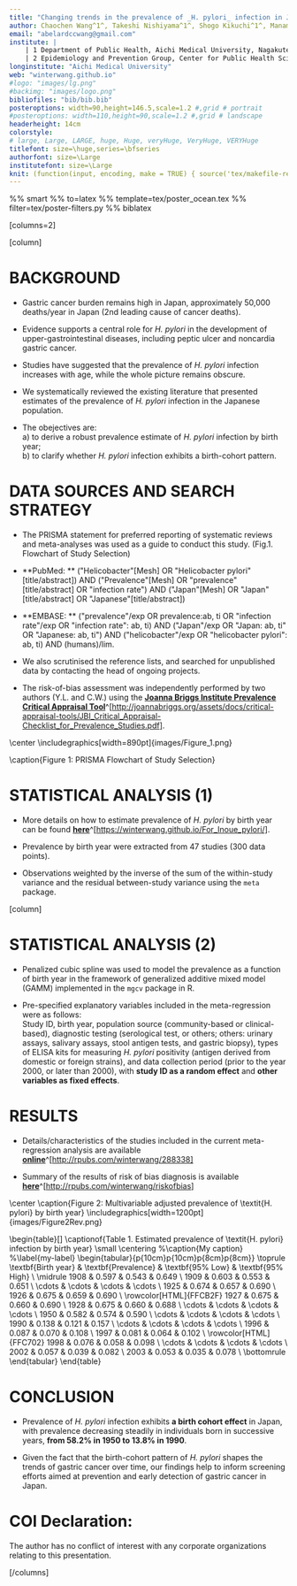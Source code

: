 ```yaml
---
title: "Changing trends in the prevalence of _H. pylori_ infection in Japan (1908-2003): a systematic review and meta-regression analysis of 170,572 individuals"
author: Chaochen Wang^1^, Takeshi Nishiyama^1^, Shogo Kikuchi^1^, Manami Inoue^2^,  Norie Sawada^2^, Shoichiro Tsugane^2^, Yingsong Lin^1^
email: "abelardccwang@gmail.com"
institute: | 
    | 1 Department of Public Health, Aichi Medical University, Nagakute, Aichi, Japan; 
    | 2 Epidemiology and Prevention Group, Center for Public Health Sciences, National Cancer Center, Tokyo, Japan
longinstitute: "Aichi Medical University"
web: "winterwang.github.io"
#logo: "images/lg.png"
#backimg: "images/logo.png"
bibliofiles: "bib/bib.bib"
posteroptions: width=90,height=146.5,scale=1.2 #,grid # portrait
#posteroptions: width=110,height=90,scale=1.2 #,grid # landscape
headerheight: 14cm
colorstyle:
# large, Large, LARGE, huge, Huge, veryHuge, VeryHuge, VERYHuge
titlefont: size=\huge,series=\bfseries
authorfont: size=\Large
institutefont: size=\Large
knit: (function(input, encoding, make = TRUE) { source('tex/makefile-renderer.R', local = TRUE) })
---
```


%% smart
%% to=latex
%% template=tex/poster_ocean.tex
%% filter=tex/poster-filters.py
%% biblatex



[columns=2]

[column]

# BACKGROUND

-  Gastric cancer burden remains high in Japan, approximately 50,000 deaths/year in Japan (2nd leading cause of cancer deaths).

-  Evidence supports a central role for _H. pylori_ in the development of upper-gastrointestinal diseases, including peptic ulcer and noncardia gastric cancer.

-  Studies have suggested that the prevalence of _H. pylori_ infection increases with age, while the whole picture remains obscure.

-  We systematically reviewed the existing literature that presented estimates of the prevalence of _H. pylori_ infection in the Japanese population.

-  The obejectives are:  
   a) to derive a robust prevalence estimate of _H. pylori_ infection by birth year;   
   b) to clarify whether _H. pylori_ infection exhibits a birth-cohort pattern. 

<!--

- Standard abreviations \\eg and \\ie for \eg and \ie
- Units like \pps{900}
- **Highlights** and *highlights*

-->

# DATA SOURCES AND SEARCH STRATEGY

- The PRISMA statement for preferred reporting of systematic reviews and meta-analyses was used as a guide to conduct this study. (Fig.1. Flowchart of Study Selection) 

- **PubMed: ** ("Helicobacter"[Mesh] OR "Helicobacter pylori"[title/abstract]) AND ("Prevalence"[Mesh] OR "prevalence"[title/abstract] OR "infection rate") AND ("Japan"[Mesh] OR "Japan"[title/abstract] OR "Japanese"[title/abstract])

- **EMBASE: **  ("prevalence"/exp OR prevalence:ab, ti  OR "infection rate"/exp OR "infection rate": ab, ti) AND ("Japan"/exp OR "Japan: ab, ti" OR "Japanese: ab, ti") AND ("helicobacter"/exp OR "helicobacter pylori": ab, ti) AND (humans)/lim.

- We also scrutinised the reference lists, and searched for unpublished data by contacting the head of ongoing projects. 

- The risk-of-bias assessment was independently performed by two authors (Y.L. and C.W.) using the [**Joanna Briggs Institute Prevalence Critical Appraisal Tool**](http://joannabriggs.org/assets/docs/critical-appraisal-tools/JBI_Critical_Appraisal-Checklist_for_Prevalence_Studies.pdf)^[http://joannabriggs.org/assets/docs/critical-appraisal-tools/JBI_Critical_Appraisal-Checklist_for_Prevalence_Studies.pdf].

\center
\includegraphics[width=890pt]{images/Figure_1.png}

\caption{Figure 1: PRISMA Flowchart of Study Selection}

# STATISTICAL ANALYSIS (1)

- More details on how to estimate prevalence of _H. pylori_ by birth year can be found [**here**](https://winterwang.github.io/For_Inoue_pylori/)^[https://winterwang.github.io/For_Inoue_pylori/].

- Prevalence by birth year were extracted from 47 studies (300 data points).

- Observations weighted by the inverse of the sum of the within-study variance and the residual between-study variance using the `meta` package.



[column]

# STATISTICAL ANALYSIS (2) 
- Penalized cubic spline was used to model the prevalence as a function of birth year in the framework of generalized additive mixed model (GAMM) implemented in the `mgcv` package in R. 

- Pre-specified explanatory variables included in the meta-regression were as follows:   
  Study ID, birth year, population source (community-based or clinical-based), diagnostic testing (serological test, or others; others: urinary assays, salivary assays, stool antigen tests, and gastric biopsy), types of ELISA kits for measuring _H. pylori_ positivity (antigen derived from domestic or foreign strains), and data collection period (prior to the year 2000, or later than 2000), with **study ID as a random effect** and **other variables as fixed effects**.



# RESULTS

- Details/characteristics of the studies included in the current meta-regression analysis are available [**online**](http://rpubs.com/winterwang/288338)^[http://rpubs.com/winterwang/288338]

- Summary of the results of risk of bias diagnosis is available [**here**](http://rpubs.com/winterwang/riskofbias)^[http://rpubs.com/winterwang/riskofbias]

\center
\caption{Figure 2: Multivariable adjusted prevalence of \textit{H. pylori} by birth year}
\includegraphics[width=1200pt]{images/Figure2Rev.png}





\begin{table}[]
\captionof{Table 1. Estimated prevalence of \textit{H. pylori} infection by birth year}
\small
\centering
%\caption{My caption}
%\label{my-label}
\begin{tabular}{p{10cm}p{10cm}p{8cm}p{8cm}}
\toprule
\textbf{Birth year} & \textbf{Prevalence} & \textbf{95\% Low} & \textbf{95\% High} \\ \midrule
1908                & 0.597               & 0.543             & 0.649              \\
1909                & 0.603               & 0.553             & 0.651              \\
\cdots              & \cdots              & \cdots            & \cdots             \\
1925                & 0.674               & 0.657             & 0.690               \\
1926                & 0.675               & 0.659             & 0.690               \\
\rowcolor[HTML]{FFCB2F} 
1927                & 0.675               & 0.660              & 0.690               \\
1928                & 0.675               & 0.660              & 0.688              \\
\cdots              & \cdots              & \cdots            & \cdots             \\
1950                & 0.582               & 0.574             & 0.590               \\
\cdots              & \cdots              & \cdots            & \cdots             \\
1990                & 0.138               & 0.121             & 0.157              \\
\cdots              & \cdots              & \cdots            & \cdots             \\
1996                & 0.087               & 0.070              & 0.108              \\
1997                & 0.081               & 0.064             & 0.102              \\
\rowcolor[HTML]{FFC702} 
1998                & 0.076               & 0.058             & 0.098              \\
\cdots              & \cdots              & \cdots            & \cdots             \\
2002                & 0.057               & 0.039             & 0.082              \\
2003                & 0.053               & 0.035             & 0.078              \\ \bottomrule
\end{tabular}
\end{table}

# CONCLUSION

- Prevalence of _H. pylori_ infection exhibits **a birth cohort effect** in Japan, with prevalence decreasing steadily in individuals born in successive years, **from 58.2% in 1950 to 13.8% in 1990**.  

- Given the fact that the birth-cohort pattern of _H. pylori_ shapes the trends of gastric cancer over time, our findings help to inform screening efforts aimed at prevention and early detection of gastric cancer in Japan.


<!--\vskip0.5cm

[/columns]


[columns=2]

[column]

-->

# COI Declaration:

The author has no conflict of interest with any corporate organizations relating to this presentation.


<!--\vskip4.4cm-->

[/columns]
